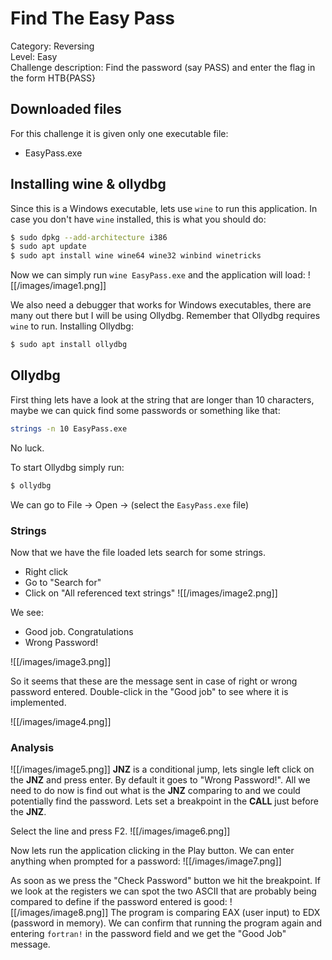 # Find The Easy Pass
Category: Reversing  
Level: Easy  
Challenge description: Find the password (say PASS) and enter the flag in the form HTB{PASS}


## Downloaded files
For this challenge it is given only one executable file:
- EasyPass.exe

## Installing wine & ollydbg
Since this is a Windows executable, lets use `wine` to run this application. In case you don't have `wine` installed, this is what you should do:
```bash
$ sudo dpkg --add-architecture i386 
$ sudo apt update 
$ sudo apt install wine wine64 wine32 winbind winetricks
```

Now we can simply run `wine EasyPass.exe` and the application will load:
![[/images/image1.png]]

We also need a debugger that works for Windows executables, there are many out there but I will be using Ollydbg. Remember that Ollydbg requires `wine` to run.
Installing Ollydbg:
```bash
$ sudo apt install ollydbg
```

## Ollydbg
First thing lets have a look at the string that are longer than 10 characters, maybe we can quick find some passwords or something like that:
```bash
strings -n 10 EasyPass.exe
```
No luck.

To start Ollydbg simply run:
```bash
$ ollydbg
```

We can go to File -> Open -> (select the `EasyPass.exe` file)

### Strings
Now that we have the file loaded lets search for some strings.
-   Right click
-   Go to "Search for"
-   Click on "All referenced text strings"
![[/images/image2.png]]

We see:
- Good job. Congratulations  
- Wrong Password!

![[/images/image3.png]]

So it seems that these are the message sent in case of right or wrong password entered. Double-click in the "Good job" to see where it is implemented.

![[/images/image4.png]]

### Analysis
![[/images/image5.png]]
**JNZ** is a conditional jump, lets single left click on the **JNZ** and press enter. By default it goes to "Wrong Password!".
All we need to do now is find out what is the **JNZ** comparing to and we could potentially find the password. Lets set a breakpoint in the **CALL** just before the **JNZ**.

Select the line and press F2.
![[/images/image6.png]]

Now lets run the application clicking in the Play button. We can enter anything when prompted for a password:
![[/images/image7.png]]

As soon as we press the "Check Password" button we hit the breakpoint. If we look at the registers we can spot the two ASCII that are probably being compared to define if the password entered is good:
![[/images/image8.png]]
The program is comparing EAX (user input) to EDX (password in memory).
We can confirm that running the program again and entering `fortran!` in the password field and we get the "Good Job" message.

